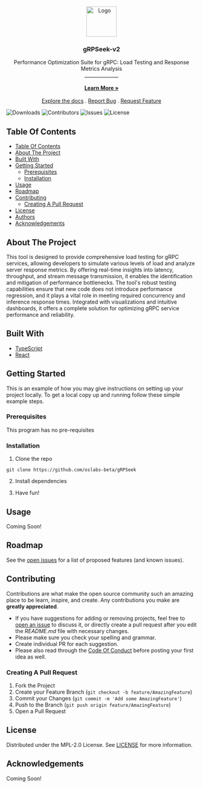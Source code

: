 <br/>
<p align="center">
  <a href="https://grpseek.io">
    <img src="https://www.grpseek.io/grpseek_logo_lg.png" alt="Logo" width="80" height="80">
  </a>

  <h3 align="center">gRPSeek-v2</h3>

  <p align="center">
    Performance Optimization Suite for gRPC: Load Testing and Response Metrics Analysis
    <br/>
    ______________
    <br/>
    <br/>
    <a href="https://grpseek.io"><strong>Learn More »</strong></a>
    <br/>
    <br/>
    <a href="https://github.com/kennysghub/gRPSeek-v2">Explore the docs</a>
    .
    <a href="https://github.com/kennysghub/gRPSeek-v2">Report Bug</a>
    .
    <a href="https://github.com/kennysghub/gRPSeek-v2">Request Feature</a>
  </p>
</p>

![Downloads](https://img.shields.io/github/downloads/kennysghub/gRPSeek-v2/total) ![Contributors](https://img.shields.io/github/contributors/kennysghub/gRPSeek-v2?color=dark-green) ![Issues](https://img.shields.io/github/issues/kennysghub/gRPSeek-v2) ![License](https://img.shields.io/github/license/kennysghub/gRPSeek-v2) 

## Table Of Contents

- [Table Of Contents](#table-of-contents)
- [About The Project](#about-the-project)
- [Built With](#built-with)
- [Getting Started](#getting-started)
  - [Prerequisites](#prerequisites)
  - [Installation](#installation)
- [Usage](#usage)
- [Roadmap](#roadmap)
- [Contributing](#contributing)
  - [Creating A Pull Request](#creating-a-pull-request)
- [License](#license)
- [Authors](#authors)
- [Acknowledgements](#acknowledgements)

## About The Project

This tool is designed to provide comprehensive load testing for gRPC services, allowing developers to simulate various levels of load and analyze server response metrics. By offering real-time insights into latency, throughput, and stream message transmission, it enables the identification and mitigation of performance bottlenecks. The tool's robust testing capabilities ensure that new code does not introduce performance regression, and it plays a vital role in meeting required concurrency and inference response times. Integrated with visualizations and intuitive dashboards, it offers a complete solution for optimizing gRPC service performance and reliability.


## Built With


- [TypeScript](https://www.typescriptlang.org/)
- [React](https://react.dev/)

## Getting Started

This is an example of how you may give instructions on setting up your project locally.
To get a local copy up and running follow these simple example steps.

### Prerequisites

This program has no pre-requisites

### Installation

1. Clone the repo

```
git clone https://github.com/oslabs-beta/gRPSeek
```

2. Install dependencies

3. Have fun!

## Usage

Coming Soon!

## Roadmap

See the [open issues](https://github.com/oslabs-beta/gRPSeek/issues) for a list of proposed features (and known issues).

## Contributing

Contributions are what make the open source community such an amazing place to be learn, inspire, and create. Any contributions you make are **greatly appreciated**.

- If you have suggestions for adding or removing projects, feel free to [open an issue](https://github.com/oslabs-beta/gRPSeek/issues/new) to discuss it, or directly create a pull request after you edit the _README.md_ file with necessary changes.
- Please make sure you check your spelling and grammar.
- Create individual PR for each suggestion.
- Please also read through the [Code Of Conduct](https://github.com/oslabs-beta/gRPSeek/issues/) before posting your first idea as well.

### Creating A Pull Request

1. Fork the Project
2. Create your Feature Branch (`git checkout -b feature/AmazingFeature`)
3. Commit your Changes (`git commit -m 'Add some AmazingFeature'`)
4. Push to the Branch (`git push origin feature/AmazingFeature`)
5. Open a Pull Request

## License

Distributed under the MPL-2.0 License. See [LICENSE](https://github.com/kennysghub/gRPSeek-v2/dev/LICENSE.md) for more information.


## Acknowledgements
Coming Soon!


